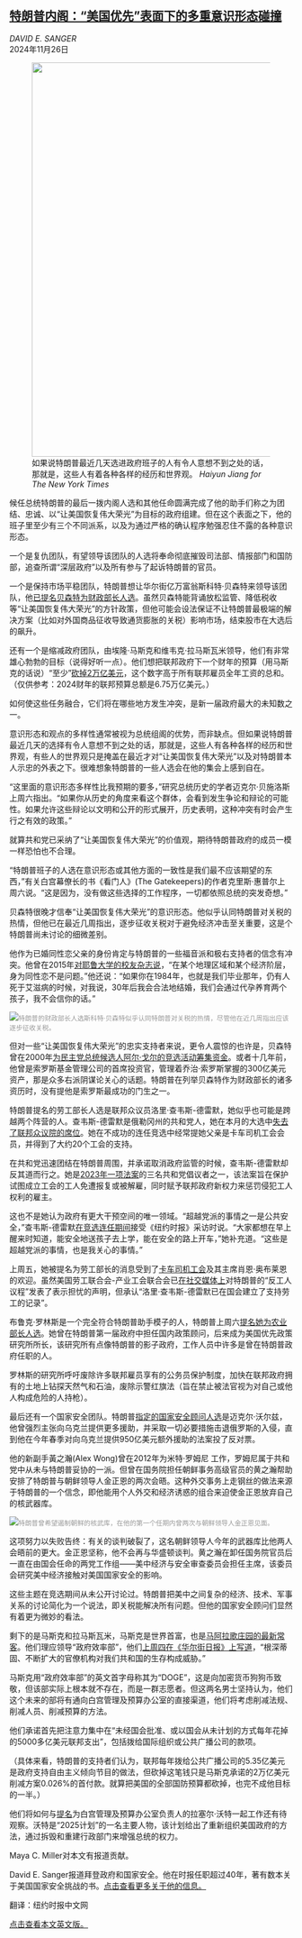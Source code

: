 <!--1732588621000-->
[特朗普内阁：“美国优先”表面下的多重意识形态碰撞](https://cn.nytimes.com/usa/20241126/trump-cabinet-america-first/)
------

<address>DAVID E. SANGER</address><time pudate="2024-11-26 10:19:11" datetime="2024-11-26 10:19:11">2024年11月26日</time><figure><img src="https://images.weserv.nl/?url=static01.nyt.com/images/2024/11/24/multimedia/24dc-ASSESS-lbcw/24dc-ASSESS-lbcw-master1050.jpg" width="1050" height="700"><figcaption>如果说特朗普最近几天选进政府班子的人有令人意想不到之处的话，那就是，这些人有着各种各样的经历和世界观。 <cite>Haiyun Jiang for The New York Times</cite></figcaption></figure><section><p>候任总统特朗普的最后一拨内阁人选和其他任命圆满完成了他的助手们称之为团结、忠诚、以“让美国恢复伟大荣光”为目标的政府组建。但在这个表面之下，他的班子里至少有三个不同派系，以及为通过严格的确认程序勉强忍住不露的各种意识形态。</p><p>一个是复仇​​团队，有望领导该团队的人选将奉命彻底摧毁司法部、情报部门和国防部，追查所谓“深层政府”以及所有参与了起诉特朗普的官员。</p><p>一个是保持市场平稳团队，特朗普想让华尔街亿万富翁斯科特·贝森特来领导该团队，他<a href="https://www.nytimes.com/2024/11/22/business/trump-scott-bessent-treasury.html">已提名贝森特为财政部长人选</a>。虽然贝森特能背诵放松监管、降低税收等“让美国恢复伟大荣光”的方针政策，但他可能会设法保证不让特朗普最极端的解决方案（比如对外国商品征收导致通货膨胀的关税）影响市场，结束股市在大选后的飙升。</p><p>还有一个是缩减政府团队，由埃隆·马斯克和维韦克·拉马斯瓦米领导，他们有非常雄心勃勃的目标（说得好听一点）。他们想把联邦政府下一个财年的预算（用马斯克的话说）“至少”<a href="https://www.nytimes.com/2024/11/16/us/politics/dept-government-efficiency-explainer.html">砍掉2万亿美元</a>，这个数字高于所有联邦雇员全年工资的总和。（仅供参考：2024财年的联邦预算总额是6.75万亿美元。）</p><p>如何使这些任务融合，它们将在哪些地方发生冲突，是新一届政府最大的未知数之一。</p><p>意识形态和观点的多样性通常被视为总统组阁的优势，而非缺点。但如果说特朗普最近几天的选择有令人意想不到之处的话，那就是，这些人有各种各样的经历和世界观，有些人的世界观只是掩盖在最近才对“让美国恢复伟大荣光”以及对特朗普本人示忠的外表之下。很难想象特朗普的一些人选会在他的集会上感到自在。</p><p>“这里面的意识形态多样性比我预期的要多，”研究总统历史的学者迈克尔·贝施洛斯上周六指出。“如果你从历史的角度来看这个群体，会看到发生争论和辩论的可能性。如果允许这些辩论以文明和公开的形式展开，历史表明，这种冲突有时会产生行之有效的政策。”</p><p>就算共和党已采纳了“让美国恢复伟大荣光”的价值观，期待特朗普政府的成员一模一样恐怕也不合理。</p><p>“特朗普班子的人选在意识形态或其他方面的一致性是我们最不应该期望的东西，”有关白宫幕僚长的书《看门人》(The Gatekeepers)的作者克里斯·惠普尔上周六说。“这是因为，没有做这些选择的工作程序，一切都依照总统的突发奇想。”</p><p>贝森特很晚才信奉“让美国恢复伟大荣光”的意识形态。他似乎认同特朗普对关税的热情，但他已在最近几周指出，逐步征收关税对于避免经济冲击至关重要，这是个特朗普尚未讨论的细微差别。</p><p>他作为已婚同性恋父亲的身份肯定与特朗普的一些福音派和极右支持者的信念有冲突。他曾在2015年<a rel="noopener noreferrer" target="_blank" href="https://yalealumnimagazine.org/articles/4159-scott-bessent">对耶鲁大学的校友杂志说</a>，“在某个地理区域和某个经济阶层，身为同性恋不是问题。”他还说：“如果你在1984年，也就是我们毕业那年，仍有人死于艾滋病的时候，对我说，30年后我会合法地结婚，我们会通过代孕养育两个孩子，我不会信你的话。”</p><p><img src="https://images.weserv.nl/?url=static01.nyt.com/images/2024/11/24/multimedia/24dc-ASSESS-wvmz/24dc-ASSESS-wvmz-master1050.jpg"><small style="color: #999;">特朗普的财政部长人选斯科特·贝森特似乎认同特朗普对关税的热情，尽管他在近几周指出应该逐步征收关税。</small></p><p>但对一些“让美国恢复伟大荣光”的忠实支持者来说，更令人震惊的也许是，贝森特曾在2000年<a href="https://www.nytimes.com/2024/11/23/us/politics/scott-bessent-treasury-profile.html">为民主党总统候选人阿尔·戈尔的竞选活动筹集资金</a>。或者十几年前，他曾是索罗斯基金管理公司的首席投资官，管理着乔治·索罗斯掌握的300亿美元资产，那是众多右派阴谋论关心的话题。特朗普在列举贝森特作为财政部长的诸多资历时，没有提他是索罗斯最成功的门生之一。</p><p>特朗普提名的劳工部长人选是联邦众议员洛里·查韦斯-德雷默，她似乎也可能是跨越两个阵营的人。查韦斯-德雷默是俄勒冈州的共和党人，她在本月的大选中<a href="https://www.nytimes.com/2024/11/14/us/elections/oregon-house-chavez-deremer-bynum.html">失去了联邦众议院的席位</a>。她在不成功的连任竞选中经常提她父亲是卡车司机工会会员，并得到了大约20个工会的支持。</p><p>在共和党迅速团结在特朗普周围，并承诺取消政府监管的时候，查韦斯-德雷默却反其道而行之。她是<a rel="noopener noreferrer" target="_blank" href="https://www.congress.gov/bill/117th-congress/house-bill/842">2023年一项法案</a>的三名共和党倡议者之一，该法案旨在保护试图成立工会的工人免遭报复或被解雇，同时赋予联邦政府新权力来惩罚侵犯工人权利的雇主。</p><p>这也不是她认为政府有更大干预空间的唯一领域。“超越党派的事情之一是公共安全，”查韦斯-德雷默<a href="https://www.nytimes.com/2024/10/18/us/politics/republicans-crime-2024-election.html">在竞选连任期间</a>接受《纽约时报》采访时说。“大家都想在早上醒来时知道，能安全地送孩子去上学，能在安全的路上开车，”她补充道。“这些是超越党派的事情，也是我关心的事情。”</p><p>上周五，她被提名为劳工部长的消息受到了<a rel="noopener noreferrer" target="_blank" href="https://x.com/TeamsterSOB/status/1860118006820479289">卡车司机工会</a>及其主席肖恩·奥布莱恩的欢迎。虽然美国劳工联合会-产业工会联合会已<a rel="noopener noreferrer" target="_blank" href="https://x.com/AFLCIO/status/1860174292752957552">在社交媒体上</a>对特朗普的“反工人议程”发表了表示担忧的声明，但承认“洛里·查韦斯-德雷默已在国会建立了支持劳工的记录”。</p><p>布鲁克·罗林斯是一个完全符合特朗普助手模子的人，特朗普上周六<a href="https://www.nytimes.com/2024/11/23/us/politics/trump-agriculture-secretary.html">提名她为农业部长人选</a>。她曾在特朗普第一届政府中担任国内政策顾问，后来成为美国优先政策研究所所长，该研究所有点像特朗普的影子政府，工作人员中许多是曾在特朗普政府任职的人。</p><p>罗林斯的研究所呼吁废除许多联邦雇员享有的公务员保护制度，加快在联邦政府拥有的土地上钻探天然气和石油，废除示警红旗法（旨在禁止被法官视为对自己或他人构成危险的人持枪）。</p><p>最后还有一个国家安全团队。特朗普<a href="https://www.nytimes.com/2024/11/12/us/politics/who-is-michael-waltz-trump.html">指定的国家安全顾问人选</a>是迈克尔·沃尔兹，他曾强烈主张向乌克兰提供更多援助，并采取一切必要措施击退俄罗斯的入侵，直到他在今年春季对向乌克兰提供950亿美元额外援助的法案投了反对票。</p><p>他的新副手黃之瀚(Alex Wong)曾在2012年为米特·罗姆尼 工作，罗姆尼属于共和党中从未与特朗普妥协的一派。但曾在国务院担任朝鲜事务高级官员的黄之瀚帮助安排了特朗普与朝鲜领导人金正恩的两次会晤。这种外交事务上走钢丝的做法来源于特朗普的一个信念，即他能用个人外交和经济诱惑的组合来迫使金正恩放弃自己的核武器库。</p><p><img src="https://images.weserv.nl/?url=static01.nyt.com/images/2024/11/24/multimedia/24dc-ASSESS-kwjz/24dc-ASSESS-kwjz-master1050.jpg"><small style="color: #999;">特朗普曾希望遏制朝鲜的核武库，在他的第一个任期内曾两次与朝鲜领导人金正恩见面。</small></p><p>这项努力以失败告终：有关的谈判破裂了，这名朝鲜领导人今年的武器库比他两人会晤前的更大。金正恩坚称，他不会再与华盛顿谈判。黄之瀚在卸任国务院官员后一直在由国会任命的两党工作组——美中经济与安全审查委员会担任主席，该委员会研究美中经济接触对美国国家安全的影响。</p><p>这些主题在竞选期间从未公开讨论过。特朗普把美中之间复杂的经济、技术、军事关系的讨论简化为一个说法，即关税能解决所有问题。但他的国家安全顾问们显然有着更为微妙的看法。</p><p>剩下的是马斯克和拉马斯瓦米，马斯克是世界首富，也是<a href="https://www.nytimes.com/2024/11/22/us/politics/elon-musk-trump.html">马阿拉歌庄园的最新常客</a>。他们理应领导“政府效率部”，他们<a rel="noopener noreferrer" target="_blank" href="https://www.wsj.com/opinion/musk-and-ramaswamy-the-doge-plan-to-reform-government-supreme-court-guidance-end-executive-power-grab-fa51c020?mod=opinion_trendingnow_article_pos1">上周四在《华尔街日报》上写道</a>，“根深蒂固、不断扩大的官僚机构对我们共和国的生存构成威胁。”</p><p>马斯克用“政府效率部”的英文首字母称其为“DOGE”，这是向加密货币狗狗币致敬，但该部实际上根本就不存在，而是一群志愿者。但这两名男士坚持认为，他们这个未来的部将有通向白宫管理及预算办公室的直接渠道，他们将考虑削减法规、削减人员、削减预算的方法。</p><p>他们承诺首先把注意力集中在“未经国会批准、或以国会从未计划的方式每年花掉的5000多亿美元联邦支出”，包括拨给国际组织或公共广播公司的款项。</p><p>（具体来看，特朗普的支持者们认为，联邦每年拨给公共广播公司的5.35亿美元是政府支持自由主义倾向节目的做法，但砍掉这笔钱只是马斯克承诺的2万亿美元削减方案0.026%的首付款。就算把美国的全部国防预算都砍掉，也完不成他目标的一半。）</p><p>他们将如何与<a href="https://www.nytimes.com/2024/11/22/us/politics/russell-vought-office-of-management-and-budget.html">提名</a>为白宫管理及预算办公室负责人的拉塞尔·沃特一起工作还有待观察。沃特是“2025计划”的一名主要人物，该计划给出了重新组织美国政府的方法，通过拆毁和重建行政部门来增强总统的权力。</p></section><footer><p>Maya C. Miller对本文有报道贡献。</p><p>David E. Sanger报道拜登政府和国家安全。他在时报任职超过40年，著有数本关于美国国家安全挑战的书。<a rel="nofollow" target="_blank" href="https://www.nytimes.com/by/david-e-sanger">点击查看更多关于他的信息。</a></p><p>翻译：纽约时报中文网</p><a rel="nofollow" target="_blank" href="https://www.nytimes.com/2024/11/24/us/politics/trump-cabinet-america-first.html">点击查看本文英文版。</a></footer>
